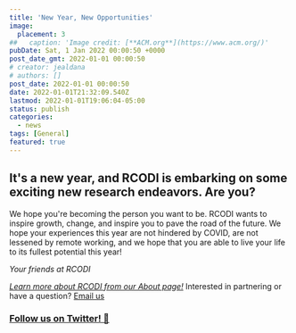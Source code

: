 ```yaml
---
title: 'New Year, New Opportunities'
image:
  placement: 3
##   caption: 'Image credit: [**ACM.org**](https://www.acm.org/)'
pubDate: Sat, 1 Jan 2022 00:00:50 +0000
post_date_gmt: 2022-01-01 00:00:50
# creator: jealdana
# authors: []
post_date: 2022-01-01 00:00:50
date: 2022-01-01T21:32:09.540Z
lastmod: 2022-01-01T19:06:04-05:00
status: publish
categories:
  - news
tags: [General]
featured: true
---
```


## It's a new year, and RCODI is embarking on some exciting new research endeavors. Are you? 

We hope you're becoming the person you want to be. RCODI wants to inspire growth, change, and inspire you to pave the road of the future. We hope your experiences this year are not hindered by COVID, are not lessened by remote working, and we hope that you are able to live your life to its fullest potential this year!
  
_Your friends at RCODI_
  
    
  
_[Learn more about RCODI from our About page!](https://rcodi.org/about/)_
Interested in partnering or have a question?
[Email us](mailto:sbrunswi@purdue.edu)
### [Follow us on Twitter! 🙌](https://twitter.com/purdue_rcodi)
